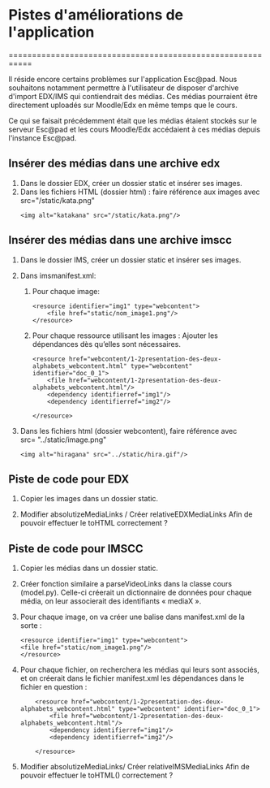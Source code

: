 # Pistes d'améliorations de l'application
===========================================================

Il réside encore certains problèmes sur l'application Esc@pad.
Nous souhaitons notamment permettre à l'utilisateur de disposer d'archive d'import EDX/IMS qui contiendrait des médias.
Ces médias pourraient être directement uploadés sur Moodle/Edx en même temps que le cours.

Ce qui se faisait précédemment était que les médias étaient stockés sur le serveur Esc@pad et les cours Moodle/Edx accédaient à ces médias depuis l'instance Esc@pad.


## Insérer des médias dans une archive edx
1. Dans le dossier EDX, créer un dossier static et insérer ses images.
2. Dans les fichiers HTML (dossier html) : faire référence aux images avec src="/static/kata.png"
    ```
    <img alt="katakana" src="/static/kata.png"/>
    ```

## Insérer des médias dans une archive imscc

1. Dans le dossier IMS, créer un dossier static et insérer ses images.
2. Dans imsmanifest.xml:
    1. Pour chaque image:
        ```
        <resource identifier="img1" type="webcontent">
            <file href="static/nom_image1.png"/>
        </resource>
        ```
    2. Pour chaque ressource utilisant les images :
    Ajouter les dépendances dès qu’elles sont nécessaires.
        ```
        <resource href="webcontent/1-2presentation-des-deux-alphabets_webcontent.html" type="webcontent" identifier="doc_0_1">
            <file href="webcontent/1-2presentation-des-deux-alphabets_webcontent.html"/>
            <dependency identifierref="img1"/>
            <dependency identifierref="img2"/>

        </resource>
        ```


3. Dans les fichiers html (dossier webcontent), faire référence avec src= "../static/image.png"
    ```
    <img alt="hiragana" src="../static/hira.gif"/>
    ```

## Piste de code pour EDX

1. Copier les images dans un dossier static.

2. Modifier absolutizeMediaLinks / Créer relativeEDXMediaLinks
Afin de pouvoir effectuer le toHTML correctement ?

## Piste de code pour IMSCC

1. Copier les médias dans un dossier static.

2. Créer fonction similaire a parseVideoLinks dans la classe cours (model.py).
Celle-ci créerait un dictionnaire de données pour chaque média, on leur associerait des identifiants « mediaX ».

3. Pour chaque image, on va créer une balise dans manifest.xml de la sorte :
    ```
    <resource identifier="img1" type="webcontent">
    <file href="static/nom_image1.png"/>
    </resource>
    ```
4. Pour chaque fichier, on recherchera les médias qui leurs sont associés, et on créerait dans le fichier manifest.xml les dépendances dans le fichier en question :
    ```
        <resource href="webcontent/1-2presentation-des-deux-alphabets_webcontent.html" type="webcontent" identifier="doc_0_1">
            <file href="webcontent/1-2presentation-des-deux-alphabets_webcontent.html"/>
            <dependency identifierref="img1"/>
            <dependency identifierref="img2"/>

        </resource>
    ```

5. Modifier absolutizeMediaLinks/ Créer relativeIMSMediaLinks
Afin de pouvoir effectuer le toHTML() correctement ?


